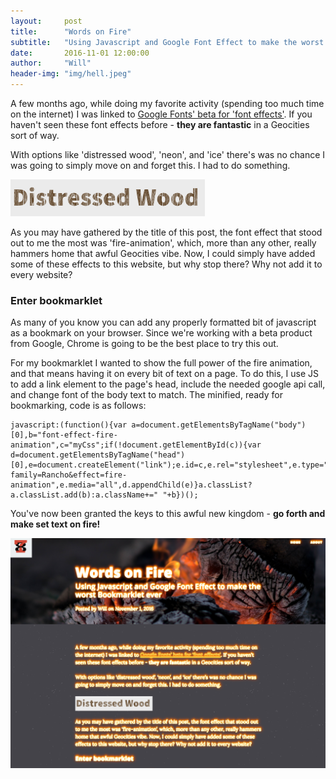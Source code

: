 ```yaml
---
layout:     post
title:      "Words on Fire"
subtitle:   "Using Javascript and Google Font Effect to make the worst Bookmarklet ever"
date:       2016-11-01 12:00:00
author:     "Will"
header-img: "img/hell.jpeg"
---
```

A few months ago, while doing my favorite activity (spending too much time on the internet) I was linked to [Google Fonts' beta for 'font effects'](https://developers.google.com/fonts/docs/getting_started#enabling_font_effects_beta). If you haven't seen these font effects before - **they are fantastic** in a Geocities sort of way.

With options like 'distressed wood', 'neon', and 'ice' there's was no chance I was going to simply move on and forget this. I had to do something.

![Distressed Wood](/img/wood.png)

As you may have gathered by the title of this post, the font effect that stood out to me the most was 'fire-animation', which, more than any other, really hammers home that awful Geocities vibe. Now, I could simply have added some of these effects to this website, but why stop there? Why not add it to every website?

### Enter bookmarklet
As many of you know you can add any properly formatted bit of javascript as a bookmark on your browser. Since we're working with a beta product from Google, Chrome is going to be the best place to try this out.

For my bookmarklet I wanted to show the full power of the fire animation, and that means having it on every bit of text on a page. To do this, I use JS to add a link element to the page's head, include the needed google api call, and change font of the body text to match. The minified, ready for bookmarking, code is as follows:

	javascript:(function(){var a=document.getElementsByTagName("body")[0],b="font-effect-fire-animation",c="myCss";if(!document.getElementById(c)){var d=document.getElementsByTagName("head")[0],e=document.createElement("link");e.id=c,e.rel="stylesheet",e.type="text/css",e.href=document.location.protocol+"//fonts.googleapis.com/css?family=Rancho&effect=fire-animation",e.media="all",d.appendChild(e)}a.classList?a.classList.add(b):a.className+=" "+b})();

You've now been granted the keys to this awful new kingdom - **go forth and make set text on fire!**

![This page is on fire](/img/firepage.png)